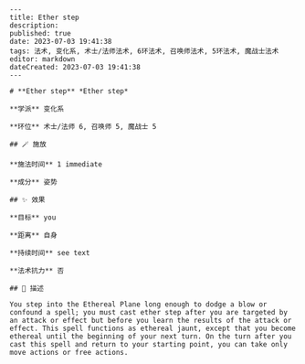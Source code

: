 
    ---
    title: Ether step
    description: 
    published: true
    date: 2023-07-03 19:41:38
    tags: 法术, 变化系, 术士/法师法术, 6环法术, 召唤师法术, 5环法术, 魔战士法术
    editor: markdown
    dateCreated: 2023-07-03 19:41:38
    ---

    # **Ether step** *Ether step*

    **学派** 变化系 

    **环位** 术士/法师 6, 召唤师 5, 魔战士 5

    ## 🪄 施放

    **施法时间** 1 immediate

    **成分** 姿势

    ## ✨ 效果 

    **目标** you 

    **距离** 自身  

    **持续时间** see text 

    **法术抗力** 否

    ## 📖 描述

    You step into the Ethereal Plane long enough to dodge a blow or confound a spell; you must cast ether step after you are targeted by an attack or effect but before you learn the results of the attack or effect. This spell functions as ethereal jaunt, except that you become ethereal until the beginning of your next turn. On the turn after you cast this spell and return to your starting point, you can take only move actions or free actions.
    